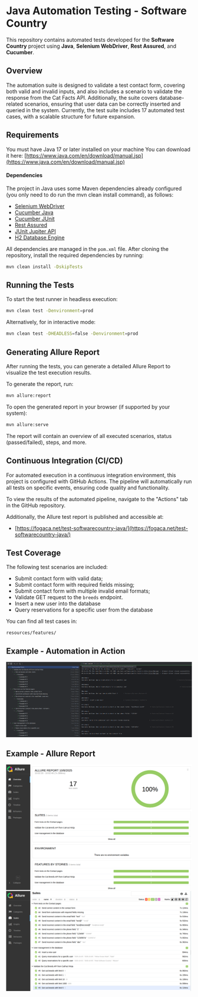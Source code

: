 # Java Automation Testing - Software Country

This repository contains automated tests developed for the **Software Country** project using **Java**, **Selenium WebDriver**, **Rest Assured**, and **Cucumber**.

## Overview

The automation suite is designed to validate a test contact form, covering both valid and invalid inputs, and also includes a scenario to validate the response from the Cat Facts API. Additionally, the suite covers database-related scenarios, ensuring that user data can be correctly inserted and queried in the system. Currently, the test suite includes 17 automated test cases, with a scalable structure for future expansion.

## Requirements

You must have Java 17 or later installed on your machine You can download it
here: [https://www.java.com/en/download/manual.jsp](https://www.java.com/en/download/manual.jsp)

#### Dependencies

The project in Java uses some Maven dependencies already configured (you only need to do run the mvn clean install command), as follows:

- [Selenium WebDriver](https://mvnrepository.com/artifact/org.seleniumhq.selenium/selenium-java)
- [Cucumber Java](https://mvnrepository.com/artifact/io.cucumber/cucumber-java)
- [Cucumber JUnit](https://mvnrepository.com/artifact/io.cucumber/cucumber-junit)
- [Rest Assured](https://mvnrepository.com/artifact/io.rest-assured/rest-assured)
- [JUnit Jupiter API](https://mvnrepository.com/artifact/org.junit.jupiter/junit-jupiter-api)
- [H2 Database Engine](https://mvnrepository.com/artifact/com.h2database/h2)

All dependencies are managed in the `pom.xml` file.
After cloning the repository, install the required dependencies by running:

```bash
mvn clean install -DskipTests
```

## Running the Tests

To start the test runner in headless execution:

```bash
mvn clean test -Denvironment=prod
```

Alternatively, for in interactive mode:

```bash
mvn clean test -DHEADLESS=false -Denvironment=prod
```

## Generating Allure Report

After running the tests, you can generate a detailed Allure Report to visualize the test execution results.

To generate the report, run:

```bash
mvn allure:report
```

To open the generated report in your browser (if supported by your system):

```bash
mvn allure:serve
```

The report will contain an overview of all executed scenarios, status (passed/failed), steps, and more.

## Continuous Integration (CI/CD)

For automated execution in a continuous integration environment, this project is configured with GitHub Actions. The pipeline will automatically run all tests on specific events, ensuring code quality and functionality.

To view the results of the automated pipeline, navigate to the "Actions" tab in the GitHub repository.

Additionally, the Allure test report is published and accessible at:

- [https://fogaca.net/test-softwarecountry-java/](https://fogaca.net/test-softwarecountry-java/)

## Test Coverage

The following test scenarios are included:

- Submit contact form with valid data;
- Submit contact form with required fields missing;
- Submit contact form with multiple invalid email formats;
- Validate GET request to the `breeds` endpoint.
- Insert a new user into the database
- Query reservations for a specific user from the database

You can find all test cases in:

```
resources/features/
```

## Example - Automation in Action

![running](test-result.png)

## Example - Allure Report

![allure](allure-result-1.png) ![allure](allure-result-2.png)
